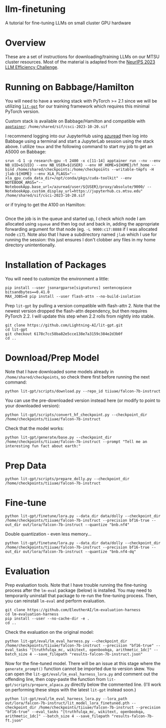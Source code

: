 # llm-finetuning
A tutorial for fine-tuning LLMs on small cluster GPU hardware

# Overview

These are a set of instructions for downloading/training LLMs on our MTSU cluster resources. Most of the material is adapted from the [NeurIPS 2023 LLM Efficiency Challenge](https://github.com/ayulockin/neurips-llm-efficiency-challenge).

# Running on Babbage/Hamilton

You will need to have a working stack with PyTorch >= 2.1 since we will be utilizing [`lit-gpt`](https://github.com/Lightning-AI/lit-gpt) for our training framework which requires this minimal PyTorch version.

Custom stack is available on Babbage/Hamilton and compatible with [`apptainer`](https://apptainer.org/):
`/home/shared/sif/csci-2023-10-20.sif`

I recommend logging into our JupyterHub using [azuread](https://jupyterhub.cs.mtsu.edu/azuread/) then log into Babbage using a terminal and start a JupyterLab session using the stack above. I utilize `tmux` and the following command to start my job to get an A5000 on Babbage:
```
srun -G 1 -p research-gpu -t 2400 -x c[11-14] apptainer run --nv --env NB_UID=${UID} --env NB_USER=${USER} --env HF_HOME=${HOME}/hf_home --bind /home/shared/checkpoints:/home/checkpoints --writable-tmpfs -H jlab:${HOME} --env XLA_FLAGS="--xla_gpu_cuda_data_dir=/opt/conda/pkgs/cuda-toolkit" --env NOTEBOOK_ARGS="--NotebookApp.base_url=/azuread/user/${USER}/proxy/absolute/9000/ --NotebookApp.custom_display_url=https://jupyterhub.cs.mtsu.edu" /home/shared/sif/csci-2023-10-20.sif
```
or if trying to get the A100 on Hamilton:
```

```

Once the job is in the queue and started up, I check which  node I am allocated using `squeue` and then log out and back in, adding the appropriate forwarding argument for that node (eg. `-L 9000:c17:8888` if I was allocated node `c17`). Note also that I have a subdirectory named `jlab` which I use for running the session: this just ensures I don't clobber any files in my home directory unintentionally.

# Installation of Packages

You will need to customize the environment a little:
```
pip install --user jsonargparse[signatures] sentencepiece bitsandbytes==0.41.0
MAX_JOBS=8 pip install --user flash-attn --no-build-isolation
```
Prep `lit-gpt` by pulling a version compatible with flash-attn 2. Note that the newest version dropped the flash-attn dependency, but then requires PyTorch 2.2. I will update this step when 2.2 rolls from nightly into stable.
```
git clone https://github.com/Lightning-AI/lit-gpt.git
cd lit-gpt
git checkout 6178c7cc58ba82e5cce138e7a3159c384e2d3b0f
cd ..
```

# Download/Prep Model

Note that I have downloaded some models already in `/home/shared/checkpoints`, so check there first before running the next command:
```
python lit-gpt/scripts/download.py --repo_id tiiuae/falcon-7b-instruct
```
You can use the pre-downloaded version instead here (or modify to point to your downloaded version):
```
python lit-gpt/scripts/convert_hf_checkpoint.py --checkpoint_dir /home/checkpoints/tiiuae/falcon-7b-instruct
```
Check that the model works:
```
python lit-gpt/generate/base.py --checkpoint_dir /home/checkpoints/tiiuae/falcon-7b-instruct --prompt "Tell me an interesting fun fact about earth:"
```

# Prep Data
```
python lit-gpt/scripts/prepare_dolly.py --checkpoint_dir /home/checkpoints/tiiuae/falcon-7b-instruct
```

# Fine-tune

```
python lit-gpt/finetune/lora.py --data_dir data/dolly --checkpoint_dir /home/checkpoints/tiiuae/falcon-7b-instruct --precision bf16-true --out_dir out/lora/falcon-7b-instruct --quantize "bnb.nf4"
```
Double quantization - even less memory...
```
python lit-gpt/finetune/lora.py --data_dir data/dolly --checkpoint_dir /home/checkpoints/tiiuae/falcon-7b-instruct --precision bf16-true --out_dir out/lora/falcon-7b-instruct --quantize "bnb.nf4-dq"
```

# Evaluation
Prep evaluation tools. Note that I have trouble running the fine-tuning process after the `lm-eval` package (below) is installed. You may need to temporarily uninstall that package to re-run the fine-tuning process. Then, you can reinstall `lm-eval` and perform evaluation.
```
git clone https://github.com/EleutherAI/lm-evaluation-harness
cd lm-evaluation-harness
pip install --user --no-cache-dir -e .
cd ..
```
Check the evaluation on the original model:
```
python lit-gpt/eval/lm_eval_harness.py --checkpoint_dir /home/checkpoints/tiiuae/falcon-7b-instruct --precision "bf16-true" --eval_tasks "[truthfulqa_mc, wikitext, openbookqa, arithmetic_1dc]" --batch_size 4 --save_filepath "results-falcon-7b-instruct.json"
```
Now for the fine-tuned model. There will be an issue at this stage where the `generate_prompt()` function cannot be imported due to version skew. You can open the `lit-gpt/eval/lm_eval_harness_lora.py` and comment out the offending line, then copy-paste the function from `lit-gpt/scripts/prepare_alpaca.py` directly below the commented line. (I'll work on performing these steps with the latest `lit-gpt` instead soon.)
```
python lit-gpt/eval/lm_eval_harness_lora.py --lora_path out/lora/falcon-7b-instruct/lit_model_lora_finetuned.pth --checkpoint_dir /home/checkpoints/tiiuae/falcon-7b-instruct --precision "bf16-true" --eval_tasks "[truthfulqa_mc, wikitext, openbookqa, arithmetic_1dc]" --batch_size 4 --save_filepath "results-falcon-7b-ft.json"
```
